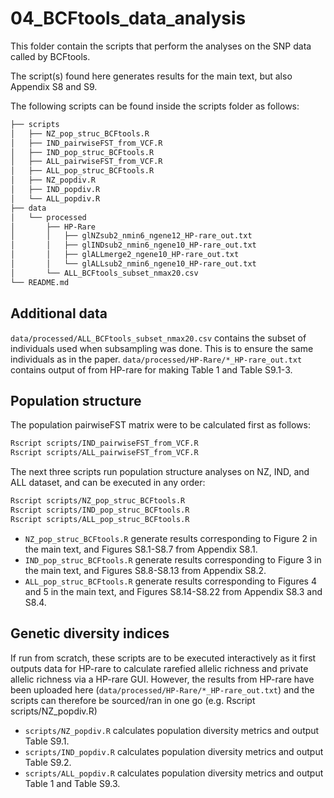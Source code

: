 # 04_BCFtools_data_analysis

This folder contain the scripts that perform the analyses on the SNP data called by BCFtools.

The script(s) found here generates results for the main text, but also Appendix S8 and S9.

The following scripts can be found inside the scripts folder as follows:

```bash
├── scripts
│   ├── NZ_pop_struc_BCFtools.R
│   ├── IND_pairwiseFST_from_VCF.R
│   ├── IND_pop_struc_BCFtools.R
│   ├── ALL_pairwiseFST_from_VCF.R
│   ├── ALL_pop_struc_BCFtools.R
│   ├── NZ_popdiv.R
│   ├── IND_popdiv.R
│   └── ALL_popdiv.R
├── data
│   └── processed
│       ├── HP-Rare
│       │   ├── glNZsub2_nmin6_ngene12_HP-rare_out.txt
│       │   ├── glINDsub2_nmin6_ngene10_HP-rare_out.txt
│       │   ├── glALLmerge2_ngene10_HP-rare_out.txt
│       │   └── glALLsub2_nmin6_ngene10_HP-rare_out.txt
│       └── ALL_BCFtools_subset_nmax20.csv
└── README.md
```
## Additional data
`data/processed/ALL_BCFtools_subset_nmax20.csv` contains the subset of individuals used when subsampling was done. This is to ensure the same individuals as in the paper.
`data/processed/HP-Rare/*_HP-rare_out.txt` contains output of from HP-rare for making Table 1 and Table S9.1-3.

## Population structure 

The population pairwiseFST matrix were to be calculated first as follows:

```bash
Rscript scripts/IND_pairwiseFST_from_VCF.R 
Rscript scripts/ALL_pairwiseFST_from_VCF.R 
```

The next three scripts run population structure analyses on NZ, IND, and ALL dataset, and can be executed in any order:

```bash
Rscript scripts/NZ_pop_struc_BCFtools.R
Rscript scripts/IND_pop_struc_BCFtools.R
Rscript scripts/ALL_pop_struc_BCFtools.R
```

* `NZ_pop_struc_BCFtools.R` generate results corresponding to Figure 2 in the main text, and Figures S8.1-S8.7 from Appendix S8.1.
* `IND_pop_struc_BCFtools.R` generate results corresponding to Figure 3 in the main text, and Figures S8.8-S8.13 from Appendix S8.2.
* `ALL_pop_struc_BCFtools.R` generate results corresponding to Figures 4 and 5 in the main text, and Figures S8.14-S8.22 from Appendix S8.3 and S8.4.

## Genetic diversity indices 
If run from scratch, these scripts are to be executed interactively as it first outputs data for HP-rare to calculate rarefied allelic richness and private allelic richness via a HP-rare GUI. However, the results from HP-rare have been uploaded here (`data/processed/HP-Rare/*_HP-rare_out.txt`) and the scripts can therefore be sourced/ran in one go (e.g. Rscript scripts/NZ_popdiv.R)

* `scripts/NZ_popdiv.R` calculates population diversity metrics and output Table S9.1.
* `scripts/IND_popdiv.R` calculates population diversity metrics and output Table S9.2.
* `scripts/ALL_popdiv.R` calculates population diversity metrics and output Table 1 and Table S9.3.
